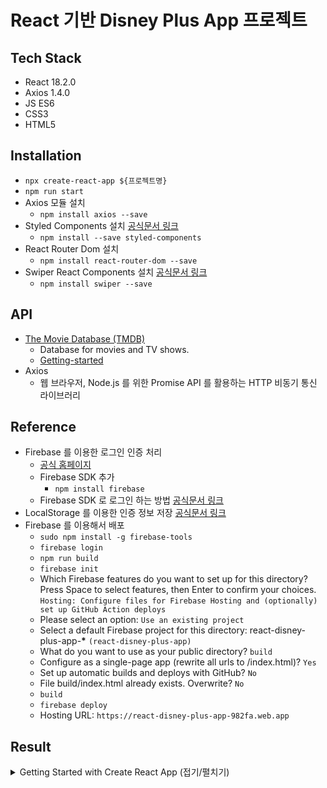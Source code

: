 # React 기반 Disney Plus App 프로젝트

## Tech Stack

- React 18.2.0
- Axios 1.4.0
- JS ES6
- CSS3
- HTML5

## Installation

- `npx create-react-app ${프로젝트명}`
- `npm run start`
- Axios 모듈 설치
  - `npm install axios --save`
- Styled Components 설치 [공식문서 링크](https://styled-components.com)
  - `npm install --save styled-components`
- React Router Dom 설치
  - `npm install react-router-dom --save`
- Swiper React Components 설치 [공식문서 링크](https://swiperjs.com/react)
  - `npm install swiper --save`

## API

- [The Movie Database (TMDB)](https://www.themoviedb.org)
  - Database for movies and TV shows.
  - [Getting-started](https://developer.themoviedb.org/docs/getting-started)
- Axios
  - 웹 브라우저, Node.js 를 위한 Promise API 를 활용하는 HTTP 비동기 통신 라이브러리

## Reference

- Firebase 를 이용한 로그인 인증 처리
  - [공식 홈페이지](https://firebase.google.com/?hl=ko)
  - Firebase SDK 추가
    - `npm install firebase`
  - Firebase SDK 로 로그인 하는 방법 [공식문서 링크](https://firebase.google.com/docs/auth/web/google-signin#handle_the_sign-in_flow_with_the_firebase_sdk)
- LocalStorage 를 이용한 인증 정보 저장 [공식문서 링크](https://developer.mozilla.org/en-US/docs/Web/API/Window/localStorage)
- Firebase 를 이용해서 배포
  - `sudo npm install -g firebase-tools`
  - `firebase login`
  - `npm run build`
  - `firebase init`
  - Which Firebase features do you want to set up for this directory? Press Space to select features, then Enter to confirm your choices. `Hosting: Configure files for Firebase Hosting and (optionally) set up GitHub Action deploys`
  - Please select an option: `Use an existing project`
  - Select a default Firebase project for this directory: react-disney-plus-app-**\*** `(react-disney-plus-app)`
  - What do you want to use as your public directory? `build`
  - Configure as a single-page app (rewrite all urls to /index.html)? `Yes`
  - Set up automatic builds and deploys with GitHub? `No`
  - File build/index.html already exists. Overwrite? `No`
  - `build`
  - `firebase deploy`
  - Hosting URL: `https://react-disney-plus-app-982fa.web.app`

## Result

<details>
<summary>Getting Started with Create React App (접기/펼치기)</summary>

# Getting Started with Create React App

This project was bootstrapped with [Create React App](https://github.com/facebook/create-react-app).

## Available Scripts

In the project directory, you can run:

### `npm start`

Runs the app in the development mode.\
Open [http://localhost:3000](http://localhost:3000) to view it in your browser.

The page will reload when you make changes.\
You may also see any lint errors in the console.

### `npm test`

Launches the test runner in the interactive watch mode.\
See the section about [running tests](https://facebook.github.io/create-react-app/docs/running-tests) for more information.

### `npm run build`

Builds the app for production to the `build` folder.\
It correctly bundles React in production mode and optimizes the build for the best performance.

The build is minified and the filenames include the hashes.\
Your app is ready to be deployed!

See the section about [deployment](https://facebook.github.io/create-react-app/docs/deployment) for more information.

### `npm run eject`

**Note: this is a one-way operation. Once you `eject`, you can't go back!**

If you aren't satisfied with the build tool and configuration choices, you can `eject` at any time. This command will remove the single build dependency from your project.

Instead, it will copy all the configuration files and the transitive dependencies (webpack, Babel, ESLint, etc) right into your project so you have full control over them. All of the commands except `eject` will still work, but they will point to the copied scripts so you can tweak them. At this point you're on your own.

You don't have to ever use `eject`. The curated feature set is suitable for small and middle deployments, and you shouldn't feel obligated to use this feature. However we understand that this tool wouldn't be useful if you couldn't customize it when you are ready for it.

## Learn More

You can learn more in the [Create React App documentation](https://facebook.github.io/create-react-app/docs/getting-started).

To learn React, check out the [React documentation](https://reactjs.org/).

### Code Splitting

This section has moved here: [https://facebook.github.io/create-react-app/docs/code-splitting](https://facebook.github.io/create-react-app/docs/code-splitting)

### Analyzing the Bundle Size

This section has moved here: [https://facebook.github.io/create-react-app/docs/analyzing-the-bundle-size](https://facebook.github.io/create-react-app/docs/analyzing-the-bundle-size)

### Making a Progressive Web App

This section has moved here: [https://facebook.github.io/create-react-app/docs/making-a-progressive-web-app](https://facebook.github.io/create-react-app/docs/making-a-progressive-web-app)

### Advanced Configuration

This section has moved here: [https://facebook.github.io/create-react-app/docs/advanced-configuration](https://facebook.github.io/create-react-app/docs/advanced-configuration)

### Deployment

This section has moved here: [https://facebook.github.io/create-react-app/docs/deployment](https://facebook.github.io/create-react-app/docs/deployment)

### `npm run build` fails to minify

This section has moved here: [https://facebook.github.io/create-react-app/docs/troubleshooting#npm-run-build-fails-to-minify](https://facebook.github.io/create-react-app/docs/troubleshooting#npm-run-build-fails-to-minify)

</details>
